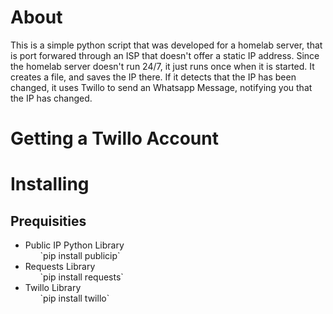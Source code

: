 <h1>About</h1>
This is a simple python script that was developed for a homelab server, that is port forwared through an ISP that doesn't offer a static IP address. Since the homelab server doesn't run 24/7, it just runs once when it is started. It creates a file, and saves the IP there. If it detects that the IP has been changed, it uses Twillo to send an Whatsapp Message, notifying you that the IP has changed. 

<h1>Getting a Twillo Account</h1>

<h1>Installing</h1>
<h2>Prequisities</h2>
<ul>
<li>Public IP Python Library
<ul>
`pip install publicip`
</ul>
</li>
<li>Requests Library
<ul>
`pip install requests`
</ul></li>
<li>Twillo Library
<ul>
`pip install twillo`
</ul></li>

</ul>